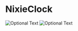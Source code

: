 # NixieClock
![Optional Text](../master/NixieFrontView.jpg)
![Optional Text](../master/NixieTopView.jpg)
